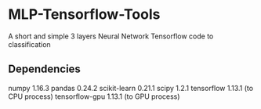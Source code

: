 # MLP-Tensorflow-Tools
A short and simple 3 layers Neural Network Tensorflow code to classification

## Dependencies
numpy 1.16.3
pandas 0.24.2
scikit-learn 0.21.1
scipy 1.2.1
tensorflow 1.13.1 (to CPU process)
tensorflow-gpu 1.13.1 (to GPU process)
